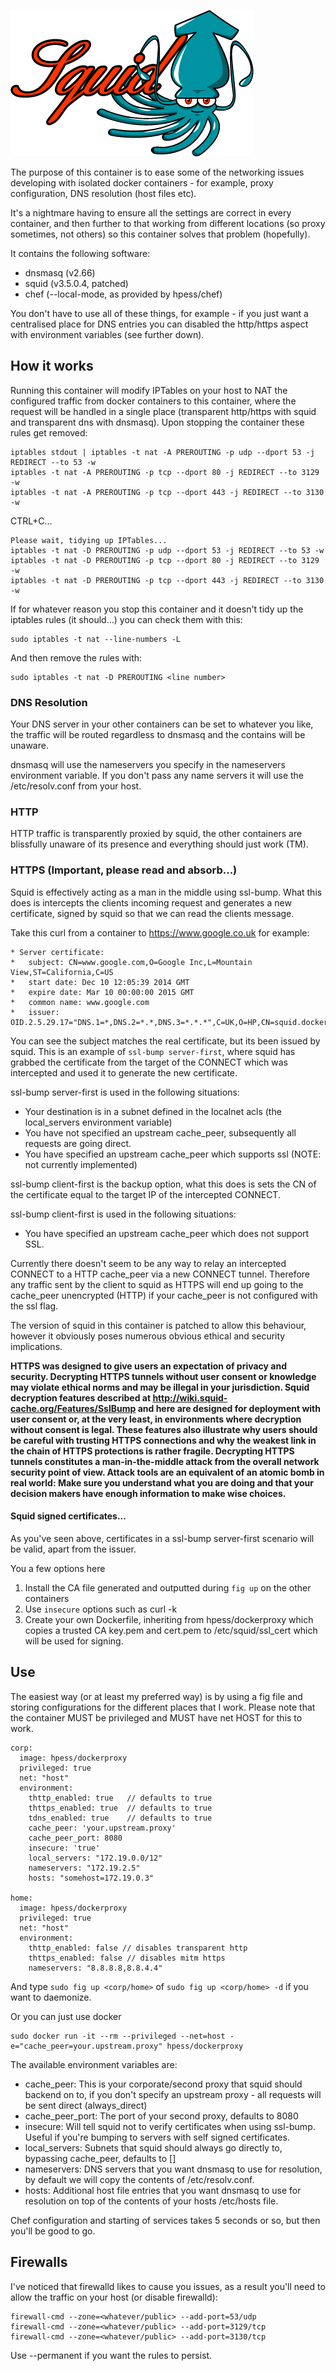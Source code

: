 ![Docker Proxy](/squid.gif?raw=true "Docker Proxy")

The purpose of this container is to ease some of the networking issues developing with isolated docker containers - for example, proxy configuration, DNS resolution (host files etc).

It's a nightmare having to ensure all the settings are correct in every container, and then further to that working from different locations (so proxy sometimes, not others) so this container solves that problem (hopefully).   

It contains the following software:
  - dnsmasq (v2.66)
  - squid (v3.5.0.4, patched)
  - chef (--local-mode, as provided by hpess/chef)


You don't have to use all of these things, for example - if you just want a centralised place for DNS entries you can disabled the http/https aspect with environment variables (see further down).

## How it works
Running this container will modify IPTables on your host to NAT the configured traffic from docker containers to this container, where the request will be handled in a single place (transparent http/https with squid and transparent dns with dnsmasq).  Upon stopping the container these rules get removed:
```
iptables stdout | iptables -t nat -A PREROUTING -p udp --dport 53 -j REDIRECT --to 53 -w
iptables -t nat -A PREROUTING -p tcp --dport 80 -j REDIRECT --to 3129 -w
iptables -t nat -A PREROUTING -p tcp --dport 443 -j REDIRECT --to 3130 -w
```
CTRL+C...
```
Please wait, tidying up IPTables...
iptables -t nat -D PREROUTING -p udp --dport 53 -j REDIRECT --to 53 -w
iptables -t nat -D PREROUTING -p tcp --dport 80 -j REDIRECT --to 3129 -w
iptables -t nat -D PREROUTING -p tcp --dport 443 -j REDIRECT --to 3130 -w
```
If for whatever reason you stop this container and it doesn't tidy up the iptables rules (it should...) you can check them with this:
```
sudo iptables -t nat --line-numbers -L
```
And then remove the rules with:
```
sudo iptables -t nat -D PREROUTING <line number>
```

### DNS Resolution
Your DNS server in your other containers can be set to whatever you like, the traffic will be routed regardless to dnsmasq and the contains will be unaware.

dnsmasq will use the nameservers you specify in the nameservers environment variable.  If you don't pass any name servers it will use the /etc/resolv.conf from your host.

### HTTP
HTTP traffic is transparently proxied by squid, the other containers are blissfully unaware of its presence and everything should just work (TM).

### HTTPS (Important, please read and absorb...)
Squid is effectively acting as a man in the middle using ssl-bump.  What this does is intercepts the clients incoming request and generates a new certificate, signed by squid so that we can read the clients message.  

Take this curl from a container to https://www.google.co.uk for example:
```
* Server certificate:
*   subject: CN=www.google.com,O=Google Inc,L=Mountain View,ST=California,C=US
*   start date: Dec 10 12:05:39 2014 GMT
*   expire date: Mar 10 00:00:00 2015 GMT
*   common name: www.google.com
*   issuer: OID.2.5.29.17="DNS.1=*,DNS.2=*.*,DNS.3=*.*.*",C=UK,O=HP,CN=squid.docker.local
```
You can see the subject matches the real certificate, but its been issued by squid.  This is an example of `ssl-bump server-first`, where squid has grabbed the certificate from the target of the CONNECT which was intercepted and used it to generate the new certificate.

ssl-bump server-first is used in the following situations:
  - Your destination is in a subnet defined in the localnet acls (the local_servers environment variable)
  - You have not specified an upstream cache_peer, subsequently all requests are going direct.
  - You have specified an upstream cache_peer which supports ssl (NOTE: not currently implemented)

ssl-bump client-first is the backup option, what this does is sets the CN of the certificate equal to the target IP of the intercepted CONNECT.

ssl-bump client-first is used in the following situations:
  - You have specified an upstream cache_peer which does not support SSL.

Currently there doesn't seem to be any way to relay an intercepted CONNECT to a HTTP cache_peer via a new CONNECT tunnel.  Therefore any traffic sent by the client to squid as HTTPS will end up going to the cache_peer unencrypted (HTTP) if your cache_peer is not configured with the ssl flag.

The version of squid in this container is patched to allow this behaviour, however it obviously poses numerous obvious ethical and security implications.  

**HTTPS was designed to give users an expectation of privacy and security. Decrypting HTTPS tunnels without user consent or knowledge may violate ethical norms and may be illegal in your jurisdiction. Squid decryption features described at http://wiki.squid-cache.org/Features/SslBump and here are designed for deployment with user consent or, at the very least, in environments where decryption without consent is legal. These features also illustrate why users should be careful with trusting HTTPS connections and why the weakest link in the chain of HTTPS protections is rather fragile. Decrypting HTTPS tunnels constitutes a man-in-the-middle attack from the overall network security point of view. Attack tools are an equivalent of an atomic bomb in real world: Make sure you understand what you are doing and that your decision makers have enough information to make wise choices.**

#### Squid signed certificates...
As you've seen above, certificates in a ssl-bump server-first scenario will be valid, apart from the issuer.

You a few options here
  1. Install the CA file generated and outputted during `fig up` on the other containers
  2. Use `insecure` options such as curl -k
  3. Create your own Dockerfile, inheriting from hpess/dockerproxy which copies a trusted CA key.pem and cert.pem to /etc/squid/ssl_cert which will be used for signing.

## Use
The easiest way (or at least my preferred way) is by using a fig file and storing configurations for the different places that I work.  Please note that the container MUST be privileged and MUST have net HOST for this to work.
```
corp:
  image: hpess/dockerproxy
  privileged: true
  net: "host"
  environment:
    thttp_enabled: true   // defaults to true
    thttps_enabled: true  // defaults to true
    tdns_enabled: true    // defaults to true
    cache_peer: 'your.upstream.proxy'
    cache_peer_port: 8080
    insecure: 'true'
    local_servers: "172.19.0.0/12"
    nameservers: "172.19.2.5"
    hosts: "somehost=172.19.0.3"

home:
  image: hpess/dockerproxy
  privileged: true
  net: "host"
  environment:
    thttp_enabled: false // disables transparent http
    thttps_enabled: false // disables mitm https
    nameservers: "8.8.8.8,8.8.4.4"
```
And type `sudo fig up <corp/home>` of `sudo fig up <corp/home> -d` if you want to daemonize.

Or you can just use docker
```
sudo docker run -it --rm --privileged --net=host -e="cache_peer=your.upstream.proxy" hpess/dockerproxy
```
The available environment variables are:
  - cache_peer: This is your corporate/second proxy that squid should backend on to, if you don't specify an upstream proxy - all requests will be sent direct (always_direct)
  - cache_peer_port: The port of your second proxy, defaults to 8080
  - insecure: Will tell squid not to verify certificates when using ssl-bump.  Useful if you're bumping to servers with self signed certificates.
  - local_servers: Subnets that squid should always go directly to, bypassing cache_peer, defaults to []
  - nameservers: DNS servers that you want dnsmasq to use for resolution, by default we will copy the contents of /etc/resolv.conf.
  - hosts: Additional host file entries that you want dnsmasq to use for resolution on top of the contents of your hosts /etc/hosts file.

Chef configuration and starting of services takes 5 seconds or so, but then you'll be good to go.

## Firewalls
I've noticed that firewalld likes to cause you issues, as a result you'll need to allow the traffic on your host (or disable firewalld):
```
firewall-cmd --zone=<whatever/public> --add-port=53/udp
firewall-cmd --zone=<whatever/public> --add-port=3129/tcp
firewall-cmd --zone=<whatever/public> --add-port=3130/tcp
```
Use --permanent if you want the rules to persist.
